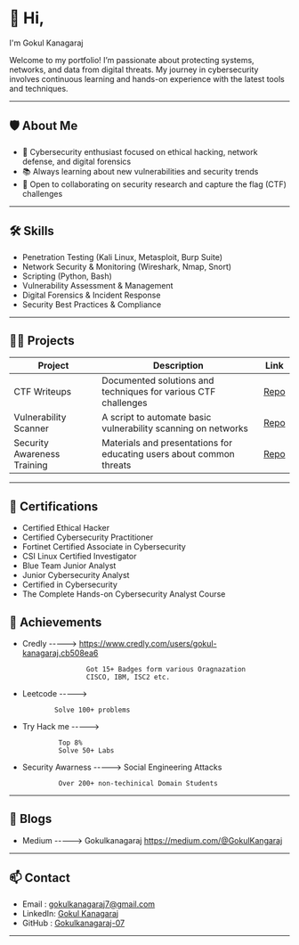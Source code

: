 # 👋 Hi, 
    
I'm Gokul Kanagaraj

  Welcome to my portfolio! I’m passionate about protecting systems, networks, and data from digital threats. My journey in cybersecurity involves continuous learning and hands-on experience with the latest tools and techniques.

---

## 🛡️ About Me

- 🔐 Cybersecurity enthusiast focused on ethical hacking, network defense, and digital forensics
- 📚 Always learning about new vulnerabilities and security trends
- 🤝 Open to collaborating on security research and capture the flag (CTF) challenges

---

## 🛠️ Skills

- Penetration Testing (Kali Linux, Metasploit, Burp Suite)
- Network Security & Monitoring (Wireshark, Nmap, Snort)
- Scripting (Python, Bash)
- Vulnerability Assessment & Management
- Digital Forensics & Incident Response
- Security Best Practices & Compliance

---

## 🧑‍💻 Projects

| Project | Description | Link |
|---------|-------------|------|
| CTF Writeups | Documented solutions and techniques for various CTF challenges | [Repo](#) |
| Vulnerability Scanner | A script to automate basic vulnerability scanning on networks | [Repo](#) |
| Security Awareness Training | Materials and presentations for educating users about common threats | [Repo](#) |

---

## 📃 Certifications

- Certified Ethical Hacker
- Certified Cybersecurity Practitioner
- Fortinet Certified Associate in Cybersecurity
- CSI Linux Certified Investigator
- Blue Team Junior Analyst
- Junior Cybersecurity Analyst
- Certified in Cybersecurity
- The Complete Hands-on Cybersecurity Analyst Course


## 🏅 Achievements


- Credly       -----> https://www.credly.com/users/gokul-kanagaraj.cb508ea6

                      Got 15+ Badges form various Oragnazation
                      CISCO, IBM, ISC2 etc.

 - Leetcode    ----->

               Solve 100+ problems


- Try Hack me  ----->

  
               Top 8%
               Solve 50+ Labs
- Security Awarness -----> Social Engineering Attacks

               Over 200+ non-techinical Domain Students
---
## 📝 Blogs

- Medium     -----> Gokulkanagaraj
                    https://medium.com/@GokulKangaraj

---

## 📫 Contact

- Email   : gokulkanagaraj7@gmail.com
- LinkedIn: [Gokul Kanagaraj](https://www.linkedin.com/in/gokul-kanagaraj07/)
- GitHub  : [Gokulkanagaraj-07](https://github.com/Gokulkanagaraj-07)

---


